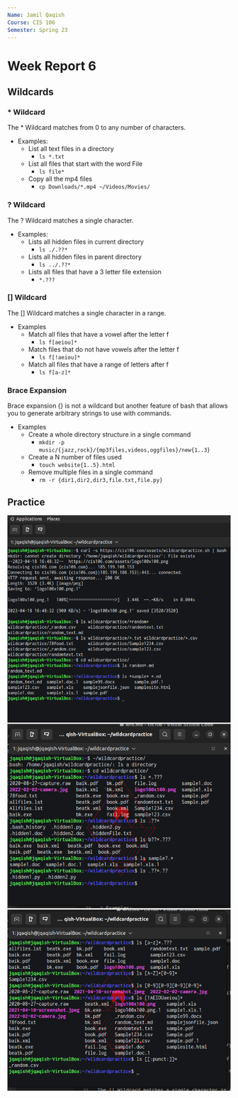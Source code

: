 ```yaml
---
Name: Jamil Qaqish
Course: CIS 106
Semester: Spring 23
---
```


# Week Report 6

## Wildcards

### * Wildcard
The * Wildcard matches from 0 to any number of characters.
* Examples:
  * List all text files in a directory
    * `ls *.txt`
  * List all files that start with the word File
    * `ls file*`
  * Copy all the mp4 files
    * `cp Downloads/*.mp4 ~/Videos/Movies/`

### ? Wildcard
The ? Wildcard matches a single character.
* Examples:
  * Lists all hidden files in current directory
    * `ls ./.??*`
  * Lists all hidden files in parent directory
    * `ls ../.??*`
  * Lists all files that have a 3 letter file extension
    * `*.???`
### [] Wildcard
The [] Wildcard matches a single character in a range.
* Examples
  * Match all files that have a vowel after the letter f
    * `ls f[aeiou]*`
  * Match files that do not have vowels after the letter f
    * `ls f[!aeiou]*`
  * Match all files that have a range of letters after f
    * `ls f[a-z]*`

### Brace Expansion
Brace expansion {} is not a wildcard but another feature of bash that allows you to generate arbitrary strings to use with commands.
* Examples
  * Create a whole directory structure in a single command
    * `mkdir -p music/{jazz,rock}/{mp3files,videos,oggfiles}/new{1..3}`
  * Create a N number of files used
    * `touch website{1..5}.html`
  * Remove multiple files in a single command
    * `rm -r {dir1,dir2,dir3,file.txt,file.py}`

## Practice
![Practice5](p5.png)
![Practice6](p6.png)
![Practice7](p7.png)